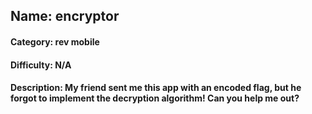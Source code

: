 ## Name: encryptor
#### Category: rev mobile
#### Difficulty: N/A
#### Description: My friend sent me this app with an encoded flag, but he forgot to implement the decryption algorithm! Can you help me out?

